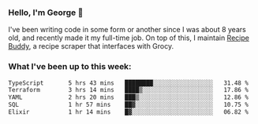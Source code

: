 ### Hello, I'm George 👋

I've been writing code in some form or another since I was about 8 years old, and recently made it my full-time job. On top of this, I maintain [Recipe Buddy](https://github.com/georgegebbett/recipe-buddy), a recipe scraper that interfaces with Grocy.  

<!--
**georgegebbett/georgegebbett** is a ✨ _special_ ✨ repository because its `README.md` (this file) appears on your GitHub profile.

Here are some ideas to get you started:

- 🔭 I’m currently working on ...
- 🌱 I’m currently learning ...
- 👯 I’m looking to collaborate on ...
- 🤔 I’m looking for help with ...
- 💬 Ask me about ...
- 📫 How to reach me: ...
- 😄 Pronouns: ...
- ⚡ Fun fact: ...
-->

### What I've been up to this week:
<!--START_SECTION:waka-->

```txt
TypeScript       5 hrs 43 mins   ████████░░░░░░░░░░░░░░░░░   31.48 %
Terraform        3 hrs 14 mins   ████▒░░░░░░░░░░░░░░░░░░░░   17.86 %
YAML             2 hrs 20 mins   ███▒░░░░░░░░░░░░░░░░░░░░░   12.86 %
SQL              1 hr 57 mins    ██▓░░░░░░░░░░░░░░░░░░░░░░   10.75 %
Elixir           1 hr 14 mins    █▓░░░░░░░░░░░░░░░░░░░░░░░   06.82 %
```

<!--END_SECTION:waka-->
